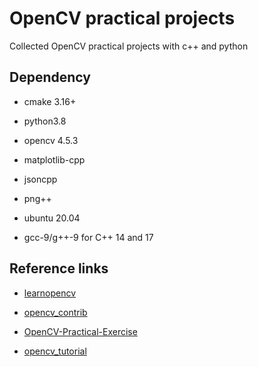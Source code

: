 # OpenCV practical projects

Collected OpenCV practical projects with c++ and python

## Dependency

- cmake 3.16+

- python3.8

- opencv 4.5.3

- matplotlib-cpp

- jsoncpp

- png++

- ubuntu 20.04

- gcc-9/g++-9 for C++ 14 and 17


## Reference links
- [learnopencv](https://github.com/spmallick/learnopencv)

- [opencv_contrib](https://github.com/opencv/opencv_contrib)

- [OpenCV-Practical-Exercise](https://github.com/luohenyueji/OpenCV-Practical-Exercise)

- [opencv_tutorial](https://github.com/gloomyfish1998/opencv_tutorial)


